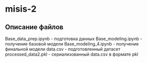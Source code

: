 # misis-2

## Описание файлов
Base_data_prep.ipynb - подготовка данных
Base_modeling.ipynb - получение базовой модели
Base_modeling_4.ipynb - получение финальной модели
data.csv - подготовленный датасет
processed_data2.pkl - сериализованный data.csv в формате pkl
